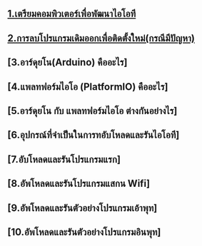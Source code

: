 
## [1.เตรียมคอมพิวเตอร์เพื่อพัฒนาไอโอที](getstart.md)

## [2.การลบโปรแกรมเดิมออกเพื่อติดตั้งใหม่(กรณีมีปัญหา)](toclean.md)

## [3.อาร์ดุยโน(Arduino) คืออะไร]

## [4.แพลทฟอร์มไอโอ (PlatformIO) คืออะไร]

## [5.อาร์ดุยโน กับ แพลทฟอร์มไอโอ ต่างกันอย่างไร]

## [6.อุปกรณ์ที่จำเป็นในการทอับโหลดและรันไอโอที]

## [7.อับโหลดและรันโปรแกรมแรก]

## [8.อัพโหลดและรันโปรแกรมแสกน Wifi]

## [9.อัพโหลดและรันตัวอย่างโปรแกรมเอ้าพุท]

## [10.อัพโหลดและรันตัวอย่างโปรแกรมอินพุท]

